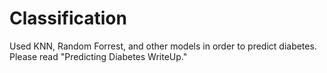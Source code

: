 # Classification

Used KNN, Random Forrest, and other models in order to predict diabetes. Please read "Predicting Diabetes WriteUp."
